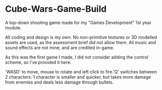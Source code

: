 # Cube-Wars-Game-Build
A top-down shooting game made for my "Games Development" 1st year module.

All coding and design is my own. 
No non-primitive textures or 3D modelled assets are used, as the assessment brief did not allow them.
All music and sound effects are not mine, and are credited in-game.

As this was the first game I made, I did not consider adding the control scheme, so I've provided
it here:

'WASD' to move, mouse to rotate and left click to fire.'Q' switches between 2 characters: 1 character 
is smaller and quicker, but takes more damage from enemies and deals less damage through bullets.